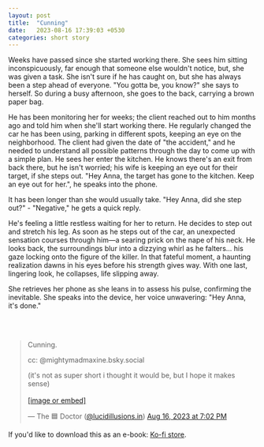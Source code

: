 ```yaml
---
layout: post
title:  "Cunning"
date:   2023-08-16 17:39:03 +0530
categories: short story
---
```

Weeks have passed since she started working there. She sees him sitting inconspicuously, far enough that someone else wouldn't notice, but, she was given a task. She isn't sure if he has caught on, but she has always been a step ahead of everyone. "You gotta be, you know?" she says to herself. So during a busy afternoon, she goes to the back, carrying a brown paper bag.

He has been monitoring her for weeks; the client reached out to him months ago and told him when she'll start working there. He regularly changed the car he has been using, parking in different spots, keeping an eye on the neighborhood. The client had given the date of "the accident," and he needed to understand all possible patterns through the day to come up with a simple plan. He sees her enter the kitchen. He knows there's an exit from back there, but he isn't worried; his wife is keeping an eye out for their target, if she steps out. "Hey Anna, the target has gone to the kitchen. Keep an eye out for her.", he speaks into the phone.

It has been longer than she would usually take. "Hey Anna, did she step out?" - "Negative," he gets a quick reply.

He's feeling a little restless waiting for her to return. He decides to step out and stretch his leg. As soon as he steps out of the car, an unexpected sensation courses through him—a searing prick on the nape of his neck. He looks back, the surroundings blur into a dizzying whirl as he falters... his gaze locking onto the figure of the killer. In that fateful moment, a haunting realization dawns in his eyes before his strength gives way. With one last, lingering look, he collapses, life slipping away.

She retrieves her phone as she leans in to assess his pulse, confirming the inevitable. She speaks into the device, her voice unwavering: "Hey Anna, it's done."

<br>
<br>

<blockquote class="bluesky-embed" data-bluesky-uri="at://did:plc:36h6ttx2g23zqr4accilbvo7/app.bsky.feed.post/3k53dekmimd2b" data-bluesky-cid="bafyreiacmnxzzp4q46dcrzkerb7nldxtywdxvcysi4eobf3fmvhlvaoxka"><p lang="en">Cunning. 

cc: @mightymadmaxine.bsky.social 

(it&#x27;s not as super short i thought it would be, but I hope it makes sense)<br><br><a href="https://bsky.app/profile/did:plc:36h6ttx2g23zqr4accilbvo7/post/3k53dekmimd2b?ref_src=embed">[image or embed]</a></p>&mdash; The 🟦 Doctor (<a href="https://bsky.app/profile/did:plc:36h6ttx2g23zqr4accilbvo7?ref_src=embed">@lucidillusions.in</a>) <a href="https://bsky.app/profile/did:plc:36h6ttx2g23zqr4accilbvo7/post/3k53dekmimd2b?ref_src=embed">Aug 16, 2023 at 7:02 PM</a></blockquote><script async src="https://embed.bsky.app/static/embed.js" charset="utf-8"></script>

If you'd like to download this as an e-book: [Ko-fi store](https://ko-fi.com/s/d33c50d04d).

